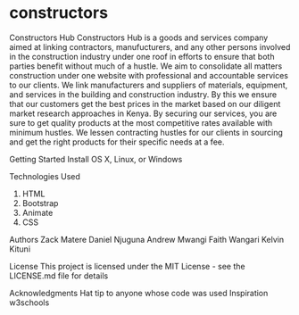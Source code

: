 # constructors
Constructors Hub
Constructors Hub is a goods and services company aimed at linking contractors, manufucturers, and any other persons involved in the construction industry  under one roof in efforts to ensure that both parties benefit without much of a hustle. We aim to consolidate all matters construction under one website with professional and accountable services to our clients.
We link manufacturers and suppliers of materials, equipment, and services in the building and construction industry. By this we ensure that our customers get the best prices in the market based on our diligent market research approaches in Kenya.
By securing our services, you are sure to get quality products at the most competitive rates available with minimum hustles. We lessen contracting hustles for our clients in sourcing and get the right products for their specific needs at a fee.

Getting Started
Install OS X, Linux, or Windows


Technologies Used
1. HTML
2. Bootstrap
3. Animate
4. CSS


Authors
Zack Matere
Daniel Njuguna
Andrew Mwangi
Faith Wangari
Kelvin Kituni

License
This project is licensed under the MIT License - see the LICENSE.md file for details

Acknowledgments
Hat tip to anyone whose code was used
Inspiration
w3schools
